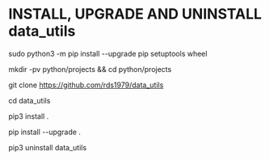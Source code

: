 # INSTALL, UPGRADE AND UNINSTALL data_utils

sudo python3 -m pip install --upgrade pip setuptools wheel

mkdir -pv python/projects && cd python/projects

git clone https://github.com/rds1979/data_utils

cd data_utils

pip3 install . 

pip install --upgrade .

pip3 uninstall data_utils
